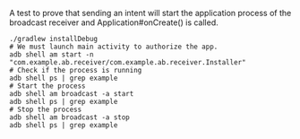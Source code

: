 A test to prove that sending an intent will start the application process of the broadcast receiver and Application#onCreate() is called.
```
./gradlew installDebug
# We must launch main activity to authorize the app.  
adb shell am start -n "com.example.ab.receiver/com.example.ab.receiver.Installer"
# Check if the process is running
adb shell ps | grep example
# Start the process
adb shell am broadcast -a start
adb shell ps | grep example
# Stop the process
adb shell am broadcast -a stop
adb shell ps | grep example

```

